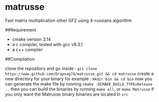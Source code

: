 # matrusse
Fast matrix multiplication other GF2 using 4-russians algorithm

##Requirement

* cmake version 3.14
* a c compiler, tested with gcc v8.3.1
* a c++ compiler

##Compilation

clone the repository and go inside : `git clone https://www.github.com/Drapsag74/matrusse.git && cd matrusse`
create a new directory for your binary for example : `mkdir bin && cd bin`
now you can generate the make file by running `cmake -DCMAKE_BUILD_TYPE=Release ..`
then you can build the binaries by running `make all`, or `make Matrusse` if you only want the Matrusse binary
binaries are located in `src`
